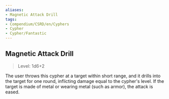 ```yaml
---
aliases:
- Magnetic Attack Drill
tags:
- Compendium/CSRD/en/Cyphers
- Cypher
- Cypher/Fantastic
---
```


  
## Magnetic Attack Drill  
>Level: 1d6+2  
  
The user throws this cypher at a target within short range, and it drills into the target for one round, inflicting damage equal to the cypher's level. If the target is made of metal or wearing metal (such as armor), the attack is eased.